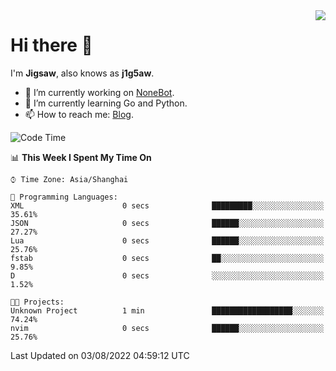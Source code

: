 <a href="#">
  <img align="right" src="https://github-readme-stats.vercel.app/api?username=j1g5awi&count_private=true&show_icons=true&title_color=80070B&text_color=B3B3B3&bg_color=212121&icon_color=80070B" />
</a>

# Hi there 👋

I'm **Jigsaw**, also knows as **j1g5aw**.

- 🔭 I’m currently working on [NoneBot](https://github.com/nonebot).
- 🌱 I’m currently learning Go and Python.
- 📫 How to reach me: [Blog](https://blog.maddestroyer.xyz/).

<!--START_SECTION:waka-->
![Code Time](http://img.shields.io/badge/Code%20Time-0%20secs-blue)

📊 **This Week I Spent My Time On** 

```text
⌚︎ Time Zone: Asia/Shanghai

💬 Programming Languages: 
XML                      0 secs              █████████░░░░░░░░░░░░░░░░   35.61% 
JSON                     0 secs              ██████░░░░░░░░░░░░░░░░░░░   27.27% 
Lua                      0 secs              ██████░░░░░░░░░░░░░░░░░░░   25.76% 
fstab                    0 secs              ██░░░░░░░░░░░░░░░░░░░░░░░   9.85% 
D                        0 secs              ░░░░░░░░░░░░░░░░░░░░░░░░░   1.52%

🐱‍💻 Projects: 
Unknown Project          1 min               ██████████████████░░░░░░░   74.24% 
nvim                     0 secs              ██████░░░░░░░░░░░░░░░░░░░   25.76%

```


 Last Updated on 03/08/2022 04:59:12 UTC
<!--END_SECTION:waka-->
